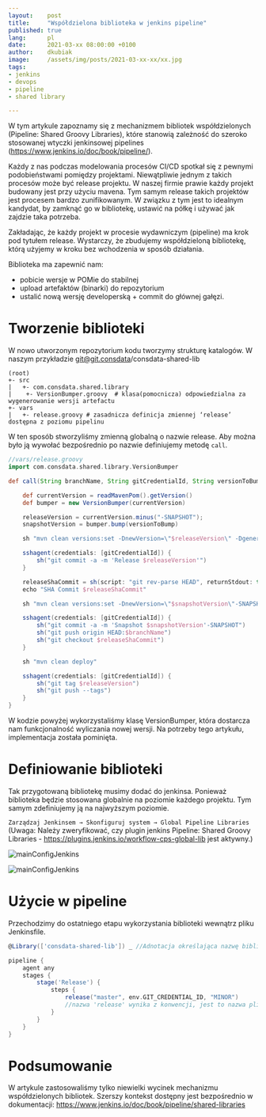 ```yaml
---
layout:    post
title:     "Współdzielona biblioteka w jenkins pipeline"
published: true
lang:      pl
date:      2021-03-xx 08:00:00 +0100
author:    dkubiak
image:     /assets/img/posts/2021-03-xx-xx/xx.jpg
tags:
- jenkins
- devops
- pipeline
- shared library

---
```

W tym artykule zapoznamy się z mechanizmem bibliotek współdzielonych (Pipeline: Shared Groovy Libraries), które stanowią
zależność do szeroko stosowanej wtyczki jenkinsowej pipelines (https://www.jenkins.io/doc/book/pipeline/).

Każdy z nas podczas modelowania procesów CI/CD spotkał się z pewnymi podobieństwami pomiędzy projektami. Niewątpliwie
jednym z takich procesów może być release projektu. W naszej firmie prawie każdy projekt budowany jest przy użyciu
mavena. Tym samym release takich projektów jest procesem bardzo zunifikowanym. W związku z tym jest to idealnym
kandydat, by zamknąć go w bibliotekę, ustawić na półkę i używać jak zajdzie taka potrzeba.

Zakładając, że każdy projekt w procesie wydawniczym (pipeline) ma krok pod tytułem release. Wystarczy, że zbudujemy
współdzieloną bibliotekę, którą użyjemy w kroku bez wchodzenia w sposób działania.

Biblioteka ma zapewnić nam:

- pobicie wersje w POMie do stabilnej
- upload artefaktów (binarki) do repozytorium
- ustalić nową wersję developerską + commit do głównej gałęzi.

# Tworzenie biblioteki

W nowo utworzonym repozytorium kodu tworzymy strukturę katalogów. W naszym przykładzie git@git.consdata/consdata-shared-lib

```
(root)
+- src
|   +- com.consdata.shared.library
|    +- VersionBumper.groovy  # klasa(pomocnicza) odpowiedzialna za wygenerowanie wersji artefactu
+- vars
|   +- release.groovy # zasadnicza definicja zmiennej ‘release’ dostępna z poziomu pipelinu
```

W ten sposób stworzyliśmy zmienną globalną o nazwie release. Aby można było ją wywołać bezpośrednio po nazwie definiujemy metodę `call`.

```groovy
//vars/release.groovy
import com.consdata.shared.library.VersionBumper

def call(String branchName, String gitCredentialId, String versionToBump) {

    def currentVersion = readMavenPom().getVersion()
    def bumper = new VersionBumper(currentVersion)

    releaseVersion = currentVersion.minus("-SNAPSHOT");
    snapshotVersion = bumper.bump(versionToBump)

    sh "mvn clean versions:set -DnewVersion=\"$releaseVersion\" -DgenerateBackupPoms=false"

    sshagent(credentials: [gitCredentialId]) {
        sh("git commit -a -m 'Release $releaseVersion'")
    }

    releaseShaCommit = sh(script: "git rev-parse HEAD", returnStdout: true).trim()
    echo "SHA Commit $releaseShaCommit"

    sh "mvn clean versions:set -DnewVersion=\"$snapshotVersion\"-SNAPSHOT -DgenerateBackupPoms=false"

    sshagent(credentials: [gitCredentialId]) {
        sh("git commit -a -m 'Snapshot $snapshotVersion'-SNAPSHOT")
        sh("git push origin HEAD:$branchName")
        sh("git checkout $releaseShaCommit")
    }

    sh "mvn clean deploy"

    sshagent(credentials: [gitCredentialId]) {
        sh("git tag $releaseVersion")
        sh("git push --tags")
    }
}
```

W kodzie powyżej wykorzystaliśmy klasę VersionBumper, która dostarcza nam funkcjonalność wyliczania nowej wersji. Na
potrzeby tego artykułu, implementacja została pominięta.

# Definiowanie biblioteki

Tak przygotowaną bibliotekę musimy dodać do jenkinsa. Ponieważ biblioteka będzie stosowana globalnie na poziomie każdego
projektu. Tym samym zdefiniujemy ją na najwyższym poziomie.

```Zarządzaj Jenkinsem → Skonfiguruj system → Global Pipeline Libraries``` (Uwaga: Należy zweryfikować, czy plugin
jenkins Pipeline: Shared Groovy Libraries - https://plugins.jenkins.io/workflow-cps-global-lib jest aktywny.)

![mainConfigJenkins](/assets/img/posts/2021-03-xx-wspoldzielona-biblioteka-w-jenkins-pipeline/mainConfigJenkins.png)

![mainConfigJenkins](/assets/img/posts/2021-03-xx-wspoldzielona-biblioteka-w-jenkins-pipeline/globalPipelineShardJenkins.png)

# Użycie w pipeline

Przechodzimy do ostatniego etapu wykorzystania biblioteki wewnątrz pliku Jenkinsfile.

```groovy
@Library(['consdata-shared-lib']) _ //Adnotacja określająca nazwę biblioteki

pipeline {
    agent any
    stages {
        stage('Release') {
            steps {
                release("master", env.GIT_CREDENTIAL_ID, "MINOR")
                //nazwa 'release' wynika z konwencji, jest to nazwa pliki w repozytorium biblioteki /vars/release.groovy
            }
        }
    }
}
```

# Podsumowanie

W artykule zastosowaliśmy tylko niewielki wycinek mechanizmu współdzielonych bibliotek. Szerszy kontekst dostępny jest
bezpośrednio w dokumentacji: https://www.jenkins.io/doc/book/pipeline/shared-libraries